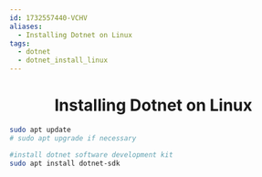```yaml
---
id: 1732557440-VCHV
aliases:
  - Installing Dotnet on Linux
tags:
  - dotnet
  - dotnet_install_linux
---
```


<center>
<h1>Installing Dotnet on Linux</h1>
</center>


```bash
sudo apt update
# sudo apt upgrade if necessary

#install dotnet software development kit
sudo apt install dotnet-sdk


```
